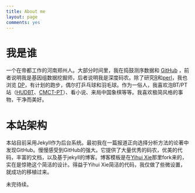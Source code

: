 ```yaml
---
title: About me
layout: page
comments: yes
---
```


# 我是谁

一个在帝都工作的河南郑州人。大部分时间里，我在捣鼓测序数据和 [GitHub](https://github.com/jpingamms) ，前者说明我是基因组数据挖掘师，后者说明我是深度码农。除了研究[R](https://www.r-project.org)和[perl](https://www.perl.org/)，我也浏览 [DP](http://www.dianping.com/)，有计划的跑步，偶尔打乒乓球和羽毛球。作为一俗人，我喜欢泡BT/PT站（[HUDBT](http://www.kmgtp.org/)、[CMCT-PT](https://hdcmct.org/)）、看小说、来局中国象棋等等。我喜欢极简风格的事物，干净而美好。

# 本站架构

本站目前采用Jekyll作为后台系统。最初我在一篇报道正向选择分析方法的论著中发现GitHub。慢慢感受到GitHub的强大。它提供了大量优秀的码农，优美的代码，丰富的文档，以及基于jekyll的博客。博客模板是在[Yihui Xie](https://yihui.name)那里fork来的，实在是惊艳这个简洁的设计。得益于Yihui Xie简洁的代码，我仅做了些微设置，就成功的移植过来。

未完待续。
